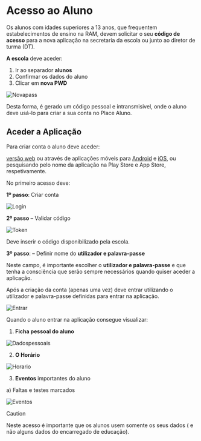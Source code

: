 ﻿# Acesso ao Aluno

Os alunos com idades superiores a 13 anos, que frequentem estabelecimentos de ensino na RAM, devem solicitar o seu **código de acesso** para a nova aplicação na secretaria da escola ou junto ao diretor de turma (DT).
 
**A escola** deve aceder: 

1. Ir ao separador **alunos**
2. Confirmar os dados do aluno
3. Clicar em **nova PWD**

![Novapass](../images/Place21/Alunos/novapass.PNG)



Desta forma, é gerado um código pessoal e intransmisivel, onde o aluno deve usá-lo para criar a sua conta no Place Aluno. 




## Aceder a Aplicação

Para criar conta o aluno deve aceder:  

[versão web](https://place.madeira.gov.pt/placealuno) ou através de aplicações móveis para [Android](http://bit.ly/PlaceAlunoDroid) e [iOS](http://bit.ly/PlaceAlunoiOS), ou pesquisando pelo nome da aplicação na Play Store e App Store, respetivamente.


No primeiro acesso deve:


**1º passo**: Criar conta

![Login](../images/Place21/Alunos/Login.PNG)



**2º passo** – Validar código

![Token](../images/Place21/Alunos/Token.PNG)

Deve inserir o código disponibilizado pela escola.

**3º passo**: – Definir nome do **utilizador e palavra-passe**


Neste campo, é importante escolher o **utilizador e palavra-passe** e que tenha a consciência que serão sempre necessários quando quiser aceder a aplicação. 

Após a criação da conta (apenas uma vez) deve entrar utilizando o utilizador e palavra-passe definidas para entrar na aplicação. 

![Entrar](../images/Place21/Alunos/entrar.PNG)

Quando o aluno entrar na aplicação consegue visualizar:


1. **Ficha pessoal do aluno**

![Dadospessoais](../images/Place21/Alunos/dadospessoais.PNG)

2. **O Horário**

![Horario](../images/Place21/Alunos/horario.PNG)

3. **Eventos** importantes do aluno

a) Faltas e testes marcados

 ![Eventos](../images/Place21/Alunos/eventos.PNG)


> [!CAUTION]  
> Neste acesso é importante que os alunos usem somente os seus dados ( e não alguns dados do encarregado de educação).
